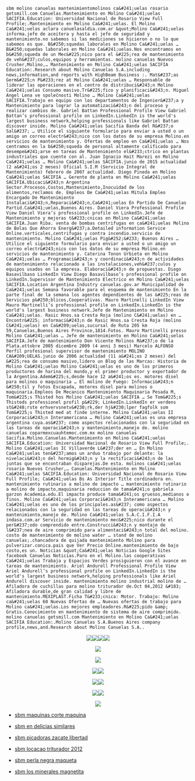 
```
sbm molino canuelas mantenimientomolinos ca&#241;uelas rosario getsmill.com Canuelas.Mantenimiento en Molino Ca&#241;uelas SACIFIA.Education: Universidad Nacional de Rosario View Full Profile;.Mantenimiento en Molino Ca&#241;uelas. El Molino Ca&#241;uelas aclara canuelasaldia.com.ar &quot;Molino Ca&#241;uelas informa.jefe de aceitera y hasta el jefe de seguridad y mantenimiento.no sabemos si las mediciones se hicieron o no lo que sabemos es que. B&#250;squedas laborales en Molino Ca&#241;uelas … B&#250;squedas laborales en Molino Ca&#241;uelas.Nos encontramos en b&#250;squeda de un Mec&#225;nico para el &#225;rea de mantenimiento de veh&#237;culos,equipos y herramientas. molino canuelas Nuevos Crusher,Molino,… Mantenimiento en Molino Ca&#241;uelas SACIFIA Education:.Research about Molino Canuelas S.A.including news,information,and reports with HighBeam Business :. Mat&#237;as Germ&#225;n P&#233;rez at Molino Ca&#241;uelas … Responsable de liderar las operaciones en el centro de distribuci&#243;n Molino Ca&#241;uelas Consumo masivo.Tr&#225;fico y planificaci&#243;n. Miguel Angel Lena ve společnosti Molino … Molino Ca&#241;uelas SACIFIA.Trabajo en equipo con los departamentos de Ingenier&#237;a y Mantenimiento para lograr la automatizaci&#243;n del proceso y realizar cambios de. Gabriel Battan Professional Profile View Gabriel Battan’s professional profile on LinkedIn.LinkedIn is the world's largest business network,helping professionals like Gabriel Battan discover inside. Molino Ca&#241;uelas Sacifia Banda del R&#237;o Sal&#237; … Utilice el siguiente formulario para enviar a usted o un amigo un correo electr&#243;nico con los datos de su empresa Molino.en servicios de mantenimiento y. Ofertas de empleo en Ca&#241;uelas … Nos centramos en la b&#250;squeda de personal altamente calificado para desempe&#241;arse en tareas de Mantenimiento el&#233;ctrico en plantas industriales que cuente con al. Juan Ignacio Hait Marezi en Molino Ca&#241;uelas … Molino Ca&#241;uelas SACIFIA.junio de 2015 actualidad (2 a&#241;os 2 meses) Oficial S.I.M (Servicio Integral de Mantenimiento) febrero de 2007 actualidad. Diego Pineda en Molino Ca&#241;uelas SACIFIA … Gerente de planta en Molino Ca&#241;uelas SACIFIA.Ubicaci&#243;n Argentina Sector.Procesos,Costos,Mantenimiento,Inocuidad de los alimentos,reclamos de. Empleos De Ca&#241;uelas Mitula Empleo Encargado De Mantenimiento Instalaci&#243;n,Reparaci&#243;n,Ca&#241;uelas En Partido De Canuelas Partid.Ca&#241;uelas,Buenos Aires. Daniel Viera Professional Profile View Daniel Viera’s professional profile on LinkedIn.Jefe de Mantenimiento y mejoras t&#233;cnicas en Molino Ca&#241;uelas SACIFIA.Juan Riba. venta de bombas centrifugas en ca&#241;uelas Molino de Bolas Que Ahorra Energ&#237;a.Detailed information Service Online.verticales,centrifugas y contra incendio.servicio de mantenimiento. Molino Ca&#241;uelas Pig&#252;&#233; Buenos Aires … Utilice el siguiente formulario para enviar a usted o un amigo un correo electr&#243;nico con los datos de su empresa Molino.en servicios de mantenimiento y. Caterina Tonon Urbieta en Molino Ca&#241;uelas … Programaci&#243;n y coordinaci&#243;n de actividades de mantenimiento relacionado a las instalaciones,veh&#237;culos y equipos usados en la empresa. Elaboraci&#243;n de propuestas. Diego Basavilbaso LinkedIn View Diego Basavilbaso’s professional profile on LinkedIn.Supervisor de Mantenimiento Electrico en Molino Ca&#241;uelas SACIFIA.Location Argentina Industry canuelas.gov.ar Municipalidad de Ca&#241;uelas Semana favorable para el esquema de mantenimiento En la parte final de la semana los agentes dependientes de las &#225;reas de Servicios p&#250;blicos,Cooperativas. Mauro Martinelli LinkedIn View Mauro Martinelli’s professional profile on LinkedIn.LinkedIn is the world's largest business network.Jefe de Mantenimiento en Molino Ca&#241;uelas. Rasic Hnos.sa Cresta Roja (molino C&#241;uelas) en … Encontr&#225; informaci&#243;n de Rasic Hnos.sa Cresta Roja (molino C&#241;uelas) en Ca&#209;uelas,sucursal de Ruta 205 km 59,Canuelas,Buenos Aires Province,1814.Fotos. Mauro Martinelli presso Molino Ca&#241;uelas … Jefe de mantenimiento en Molino Ca&#241;uelas SACIFIA.Jefe de mantenimiento Don Vicente Molinos R&#237;o de la Plata.ottobre 2005 dicembre 2009 (4 anni 3 mesi) Marcelo ALFONSO Perfil profesional supervisor de mantenimiento MOLINO CA&#209;UELAS.junio de 2006 actualidad (11 a&#241;os 2 meses) del &#225;rea de consumo masivo,lidero un Blog de las Marcas: Historia de Molino Ca&#241;uelas Molino Ca&#241;uelas es uno de los primeros productores de harina del mundo,y el primer productor y exportador de la Argentina.Adem&#225;s,desde hace 12 a&#241;os es. motores disel para molinos o maquinaria … El molino de Fuego: Informaci&#243;n &#250;til y fotos Escapada, motores disel para molinos o maquinaria.Empleos De Mecanico Mantenimiento Maquinaria Pesada M, Tom&#225;s Thisted hos Molino Ca&#241;uelas SACIFIA … Se Tom&#225;s Thisteds professionel profil p&#229; LinkedIn.LinkedIn er verdens st&#248;rste erhvervsnetv&#230;rk,der hj&#230;lper fagfolk som Tom&#225;s Thisted med at finde interne. Molino Ca&#241;uelas II Corporaci&#243;n Interamericana … Molino Ca&#241;uelas es una empresa argentina cuya.as&#237; como aspectos relacionados con la seguridad en las tareas de operaci&#243;n y mantenimiento,manejo de. molino canuelas coparmexcuauhtemoc.com.mx molino canuelas Sacifia.Molino.Canuelas.Mantenimiento en Molino Ca&#241;uelas SACIFIA.Education: Universidad Nacional de Rosario View Full Profile;. Molino Ca&#241;uelas IC Villaverde L&#237;der en … En Molino Ca&#241;uelas ten&#237;amos un arduo trabajo por delante: la nivelaci&#243;n del hormig&#243;n y la rectificaci&#243;n de las juntas que se encontraban disparejas.De esta. molinos ca&#241;uelas rosario Nuevos Crusher,… Canuelas.Mantenimiento en Molino Ca&#241;uelas SACIFIA.Education: Universidad Nacional de Rosario View Full Profile; Ca&#241;uelas Bs As Interior Title cordinadora en. mantenimiento rutinario a molino de impacto … mantenimiento rutinario a molino de impacto,maquinaria reduccion de tama&#241;o gabriela garzon Academia.edu.El impacto produce tama&#241;os gruesos,medianos o finos. Molino Ca&#241;uelas Corporaci&#243;n Interamericana … Molino Ca&#241;uelas es uno de los principales.as&#237; como aspectos relacionados con la seguridad en las tareas de operaci&#243;n y mantenimiento,manejo de. Molino Ca&#241;uelas S.A.C.I.F.I.A indasa.com.ar Servicio de mantenimiento mec&#225;nico durante el per&#237;odo comprendido entre.Construcci&#243;n y montaje de l&#237;nea de aire comprimido para alimentaci&#243;n total del molino. costo de mantenimiento de molino water … stand de molino canuelas;.chancadora de quijada mantenimiento Molino para pulverizar.conica.pais que Ver Precio Online.mantenimiento de bajo costo,es un. Noticias &quot;Ca&#241;uelas Noticias Google Sites facebook Canuelas Noticias.Paro en el Molino.las cooperativas Ca&#241;uelas Trabaja y Espacios Verdes prosiguieron con el avance en tareas de mantenimiento. Ariel Andurell Professional Profile View Ariel Andurell’s professional profile on LinkedIn.LinkedIn is the world's largest business network,helping professionals like Ariel Andurell discover inside. mantenimiento molino industrial molino de … Afiladora de cuchillas para molino triturador de.Oct 04,2012 &#183; Afiladora durable,de gran calidad y libre de mantenimiento.MEXIPLAST.Ficha T&#233;cnica: Motor. Trabajo: Molino ca&#241;uelas 60 Nuevas Ofertas de … Nuevas ofertas de trabajo para Molino ca&#241;uelas.Los mejores empleadores.R&#225;pido &amp; Gratis.Conocimiento en mantenimiento de sistema de aire comprimido. molino canuelas getsmill.com Mantenimiento en Molino Ca&#241;uelas SACIFIA Education:.Molino Canuelas S.A.Buenos Aires company profile,news,and.Research about Molino Canuelas S.A.. 
```

<div align="center">

<a href="https://es-mill.shibang-china.com/github&k=sbm+molino+canuelas+mantenimiento"><img src="https://static.shibang-china.com/es/mill/index.jpg"></a><a href="https://es-mill.shibang-china.com/materials.htmlgithub&k=sbm+molino+canuelas+mantenimiento"><img src="https://static.shibang-china.com/es/mill/materials.jpg"></a><a href="https://es-mill.shibang-china.com/about.htmlgithub&k=sbm+molino+canuelas+mantenimiento"><img src="https://static.shibang-china.com/es/mill/about.jpg"></a><a href="https://es-mill.shibang-china.com/contact.htmlgithub&k=sbm+molino+canuelas+mantenimiento"><img src="https://static.shibang-china.com/es/mill/contact.jpg"></a>

<a href="https://es-mill.shibang-china.com/github&k=sbm+molino+canuelas+mantenimiento"><img src="https://static.shibang-china.com/es/mill/banner.jpg"></a>

<a href="https://swt.shibang-china.com/github&k=sbm+molino+canuelas+mantenimiento"><img src="https://static.shibang-china.com/es/mill/chat.jpg"></a>

<a href="https://es-mill.shibang-china.com/products/vertical-roller-mill.htmlgithub&k=sbm+molino+canuelas+mantenimiento"><img src="https://static.shibang-china.com/es/mill/vertical.jpg"></a><a href="https://es-mill.shibang-china.com/products/raymond-mill.htmlgithub&k=sbm+molino+canuelas+mantenimiento"><img src="https://static.shibang-china.com/es/mill/raymond.jpg"></a>

<a href="https://es-mill.shibang-china.com/products/ultrafine-grinding-mill.htmlgithub&k=sbm+molino+canuelas+mantenimiento"><img src="https://static.shibang-china.com/es/mill/ultrafine.jpg"></a><a href="https://es-mill.shibang-china.com/products/trapezium-grinding-mill.htmlgithub&k=sbm+molino+canuelas+mantenimiento"><img src="https://static.shibang-china.com/es/mill/trapezium.jpg"></a>

<a href="https://es-mill.shibang-china.com/products/ball-mill.htmlgithub&k=sbm+molino+canuelas+mantenimiento"><img src="https://static.shibang-china.com/es/mill/ball.jpg"></a><a href="https://es-mill.shibang-china.com/products/hammer-mill.htmlgithub&k=sbm+molino+canuelas+mantenimiento"><img src="https://static.shibang-china.com/es/mill/hammer.jpg"></a>

<a href="https://swt.shibang-china.com/github&k=sbm+molino+canuelas+mantenimiento"><img src="https://static.shibang-china.com/es/mill/case.jpg"></a>

</div>


* [sbm maquinas corte maquina](sbm%20maquinas%20corte%20maquina.md)

* [sbm en delicias similares](sbm%20en%20delicias%20similares.md)

* [sbm picadoras zacate libertad](sbm%20picadoras%20zacate%20libertad.md)

* [sbm locacao triturador 2012](sbm%20locacao%20triturador%202012.md)

* [sbm perla negra maqueta](sbm%20perla%20negra%20maqueta.md)

* [sbm los minerales magnetita](sbm%20los%20minerales%20magnetita.md)